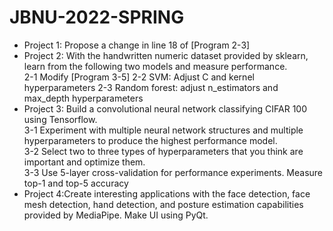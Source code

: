 # JBNU-2022-SPRING
- Project 1: Propose a change in line 18 of [Program 2-3] <br>
- Project 2: With the handwritten numeric dataset provided by sklearn, learn from the following two models and measure performance.<br>
  2-1 Modify [Program 3-5]
  2-2 SVM: Adjust C and kernel hyperparameters
  2-3 Random forest: adjust n_estimators and max_depth hyperparameters<br>
- Project 3: Build a convolutional neural network classifying CIFAR 100 using Tensorflow.<br>
  3-1 Experiment with multiple neural network structures and multiple hyperparameters to produce the highest performance model.<br>
  3-2 Select two to three types of hyperparameters that you think are important and optimize them.<br>
  3-3 Use 5-layer cross-validation for performance experiments. Measure top-1 and top-5 accuracy <br>
- Project 4:Create interesting applications with the face detection, face mesh detection, hand detection, and posture estimation capabilities provided by MediaPipe. Make UI using PyQt.<br>
